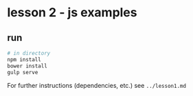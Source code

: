 # lesson 2 - js examples

## run
```sh
# in directory
npm install
bower install
gulp serve
```
For further instructions (dependencies, etc.) see `../lesson1.md`
